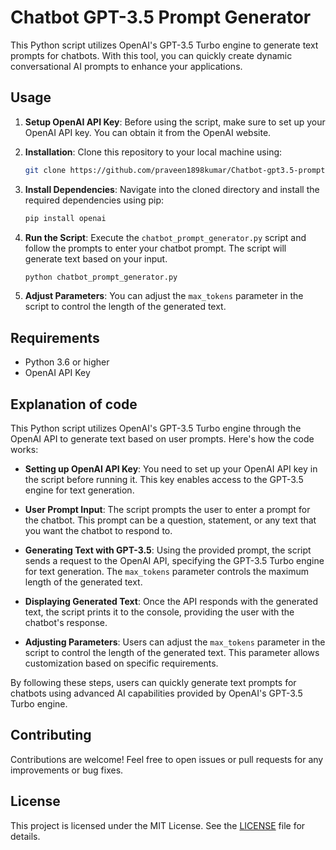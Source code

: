 # Chatbot GPT-3.5 Prompt Generator

This Python script utilizes OpenAI's GPT-3.5 Turbo engine to generate text prompts for chatbots. With this tool, you can quickly create dynamic conversational AI prompts to enhance your applications.

## Usage

1. **Setup OpenAI API Key**: Before using the script, make sure to set up your OpenAI API key. You can obtain it from the OpenAI website.

2. **Installation**: Clone this repository to your local machine using:

    ```bash
    git clone https://github.com/praveen1898kumar/Chatbot-gpt3.5-prompt-generator.git
    ```

3. **Install Dependencies**: Navigate into the cloned directory and install the required dependencies using pip:

    ```bash
    pip install openai
    ```

4. **Run the Script**: Execute the `chatbot_prompt_generator.py` script and follow the prompts to enter your chatbot prompt. The script will generate text based on your input.

    ```bash
    python chatbot_prompt_generator.py
    ```

5. **Adjust Parameters**: You can adjust the `max_tokens` parameter in the script to control the length of the generated text.

## Requirements

- Python 3.6 or higher
- OpenAI API Key

## Explanation of code

This Python script utilizes OpenAI's GPT-3.5 Turbo engine through the OpenAI API to generate text based on user prompts. Here's how the code works:

- **Setting up OpenAI API Key**: You need to set up your OpenAI API key in the script before running it. This key enables access to the GPT-3.5 engine for text generation.

- **User Prompt Input**: The script prompts the user to enter a prompt for the chatbot. This prompt can be a question, statement, or any text that you want the chatbot to respond to.

- **Generating Text with GPT-3.5**: Using the provided prompt, the script sends a request to the OpenAI API, specifying the GPT-3.5 Turbo engine for text generation. The `max_tokens` parameter controls the maximum length of the generated text.

- **Displaying Generated Text**: Once the API responds with the generated text, the script prints it to the console, providing the user with the chatbot's response.

- **Adjusting Parameters**: Users can adjust the `max_tokens` parameter in the script to control the length of the generated text. This parameter allows customization based on specific requirements.

By following these steps, users can quickly generate text prompts for chatbots using advanced AI capabilities provided by OpenAI's GPT-3.5 Turbo engine.

## Contributing

Contributions are welcome! Feel free to open issues or pull requests for any improvements or bug fixes.

## License

This project is licensed under the MIT License. See the [LICENSE](LICENSE) file for details.

